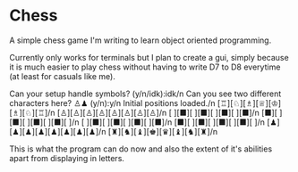 # Chess
A simple chess game I'm writing to learn object oriented programming.

Currently only works for terminals but I plan to create a gui, simply because it is much easier to play chess without having to write D7 to D8 everytime (at least for casuals like me).

Can your setup handle symbols? (y/n/idk):idk/n
Can you see two different characters here? ♙♟ (y/n):y/n
Initial positions loaded./n
[♖][♘][♗][♕][♔][♗][♘][♖]/n
[♙][♙][♙][♙][♙][♙][♙][♙]/n
[ ][■][ ][■][ ][■][ ][■]/n
[■][ ][■][ ][■][ ][■][ ]/n
[ ][■][ ][■][ ][■][ ][■]/n
[■][ ][■][ ][■][ ][■][ ]/n
[♟][♟][♟][♟][♟][♟][♟][♟]/n
[♜][♞][♝][♚][♛][♝][♞][♜]/n

This is what the program can do now and also the extent of it's abilities apart from displaying in letters.
